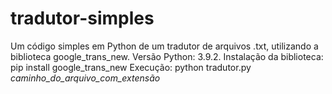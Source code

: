 # tradutor-simples
Um código simples em Python de um tradutor de arquivos .txt, utilizando a biblioteca google_trans_new. 
Versão Python: 3.9.2.
Instalação da biblioteca: pip install google_trans_new
Execução: python tradutor.py *caminho_do_arquivo_com_extensão*
